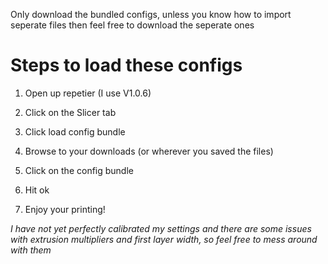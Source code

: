 Only download the bundled configs, unless you know how to import seperate files then feel free to download the seperate ones

# Steps to load these configs 

1. Open up repetier (I use V1.0.6) 

2. Click on the Slicer tab 

3. Click load config bundle

4. Browse to your downloads (or wherever you saved the files) 

5. Click on the config bundle 

6. Hit ok 

7. Enjoy your printing! 


*I have not yet perfectly calibrated my settings and there are some issues with extrusion multipliers and first layer width, so feel free to mess around with them*
